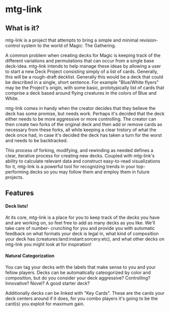 # mtg-link

## What is it?

mtg-link is a project that attempts to bring a simple and minimal revision-control system
to the world of Magic: The Gathering.

A common problem when creating decks for Magic is keeping track of the different variations
and permutations that can occur from a single base deck-idea. mtg-link intends to help
manage these ideas by allowing a user to start a new Deck Project consisting simply of a
list of cards. Generally, this will be a rough-draft decklist. Generally this would be a
deck that could be described in a single, short sentence. For example "Blue/White flyers"
may be the Project's origin, with some basic, prototypically list of cards that comprise
a deck based around flying creatures in the colors of Blue and White.

mtg-link comes in handy when the creator decides that they believe the deck has some
promise, but needs work. Perhaps it's decided that the deck either needs to be more
aggressive or more controlling. The creator can then create two forks of the original deck
and then add or remove cards as necessary from these forks, all while keeping a clear
history of what the deck once had, in case it's decided the deck has taken a turn for the
worst and needs to be backtracked.

This process of forking, modifying, and rewinding as needed defines a clear, iterative
process for creating new decks. Coupled with mtg-link's ability to calculate relevant
data and construct easy-to-read visualizations for it, mtg-link is a powerful tool for
recognizing trends in your top-performing decks so you may follow them and employ them in
future projects.

## Features

#### Deck lists!
At its core, mtg-link is a place for you to keep track of the decks you have and are
working on, so feel free to add as many decks as you like. We'll take care of number-
crunching for you and provide you with automatic feedback on what formats your deck is
legal in, what kind of composition your deck has (creatures:land:instant:sorcery:etc), and
what other decks on mtg-link you might look at for inspiration!

#### Natural Categorization
You can tag your decks with the labels that make sense to you and your fellow players.
Decks can be automatically cateogorized by color and composition, but do you consider your
deck aggressive? Controlling? Innovative? Novel? A good starter deck?

Additionally decks can be linked with "Key Cards". These are the cards your deck centers
around if it does, for you combo players it's going to be the card(s) you exploit for
maximum gain.
